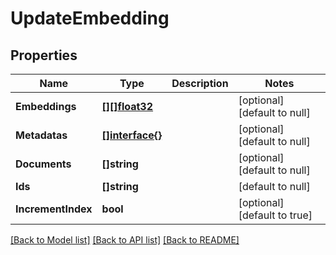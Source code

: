 # UpdateEmbedding

## Properties
Name | Type | Description | Notes
------------ | ------------- | ------------- | -------------
**Embeddings** | [**[][]float32**](array.md) |  | [optional] [default to null]
**Metadatas** | [**[]interface{}**](interface{}.md) |  | [optional] [default to null]
**Documents** | **[]string** |  | [optional] [default to null]
**Ids** | **[]string** |  | [default to null]
**IncrementIndex** | **bool** |  | [optional] [default to true]

[[Back to Model list]](../README.md#documentation-for-models) [[Back to API list]](../README.md#documentation-for-api-endpoints) [[Back to README]](../README.md)

